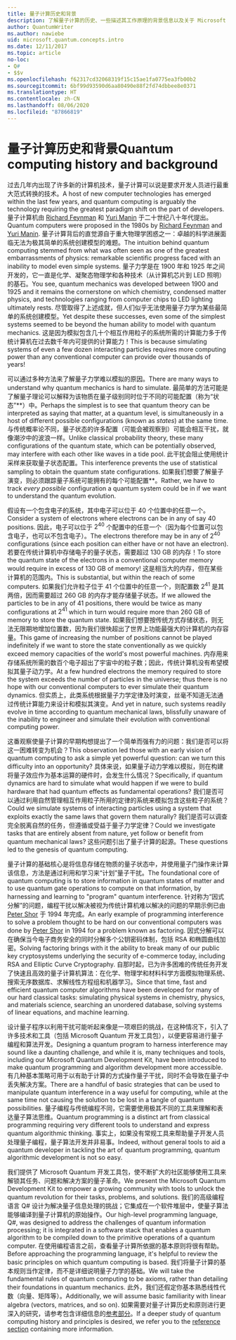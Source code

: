 ```yaml
---
title: 量子计算历史和背景
description: 了解量子计算的历史、一些描述其工作原理的背景信息以及关于 Microsoft Quantum 开发工具包的信息。
author: QuantumWriter
ms.author: nawiebe
uid: microsoft.quantum.concepts.intro
ms.date: 12/11/2017
ms.topic: article
no-loc:
- Q#
- $$v
ms.openlocfilehash: f62317cd32068319f15c15ae1fa0775ea3fb00b2
ms.sourcegitcommit: 6bf99d93590d6aa80490e88f2fd74dbbee8e0371
ms.translationtype: HT
ms.contentlocale: zh-CN
ms.lasthandoff: 08/06/2020
ms.locfileid: "87866819"
---
```

# <a name="quantum-computing-history-and-background"></a><span data-ttu-id="605f2-103">量子计算历史和背景</span><span class="sxs-lookup"><span data-stu-id="605f2-103">Quantum computing history and background</span></span>

<span data-ttu-id="605f2-104">过去几年内出现了许多新的计算机技术，量子计算可以说是要求开发人员进行最重大范式转换的技术。</span><span class="sxs-lookup"><span data-stu-id="605f2-104">A host of new computer technologies has emerged within the last few years, and quantum computing is arguably the technology requiring the greatest paradigm shift on the part of developers.</span></span>  <span data-ttu-id="605f2-105">量子计算机由 [Richard Feynman](https://en.wikipedia.org/wiki/Richard_Feynman) 和 [Yuri Manin](https://en.wikipedia.org/wiki/Yuri_Manin) 于二十世纪八十年代提出。</span><span class="sxs-lookup"><span data-stu-id="605f2-105">Quantum computers were proposed in the 1980s by [Richard Feynman](https://en.wikipedia.org/wiki/Richard_Feynman) and [Yuri Manin](https://en.wikipedia.org/wiki/Yuri_Manin).</span></span>  <span data-ttu-id="605f2-106">量子计算背后的直觉源自于重大物理学困惑之一：卓越的科学进展面临无法为极其简单的系统创建模型的难题。</span><span class="sxs-lookup"><span data-stu-id="605f2-106">The intuition behind quantum computing stemmed from what was often seen as one of the greatest embarrassments of physics: remarkable scientific progress faced with an inability to model even simple systems.</span></span> <span data-ttu-id="605f2-107">量子力学是在 1900 年和 1925 年之间开发的，它一直是化学、凝聚态物理学和各种技术（从计算机芯片到 LED 照明）的基石。</span><span class="sxs-lookup"><span data-stu-id="605f2-107">You see, quantum mechanics was developed between 1900 and 1925 and it remains the cornerstone on which chemistry, condensed matter physics, and technologies ranging from computer chips to LED lighting ultimately rests.</span></span>  <span data-ttu-id="605f2-108">尽管取得了上述成就，但人们似乎无法使用量子力学为某些最简单的系统创建模型。</span><span class="sxs-lookup"><span data-stu-id="605f2-108">Yet despite these successes, even some of the simplest systems seemed to be beyond the human ability to model with quantum mechanics.</span></span>  <span data-ttu-id="605f2-109">这是因为模拟包含几十个相互作用粒子的系统所需的计算能力多于传统计算机在过去数千年内可提供的计算能力！</span><span class="sxs-lookup"><span data-stu-id="605f2-109">This is because simulating systems of even a few dozen interacting particles requires more computing power than any conventional computer can provide over thousands of years!</span></span>

<span data-ttu-id="605f2-110">可以通过多种方法来了解量子力学难以模拟的原因。</span><span class="sxs-lookup"><span data-stu-id="605f2-110">There are many ways to understand why quantum mechanics is hard to simulate.</span></span>  <span data-ttu-id="605f2-111">最简单的方法可能是了解量子理论可以解释为该物质在量子级别同时位于不同的可能配置（称为“状态”\*\*）中。</span><span class="sxs-lookup"><span data-stu-id="605f2-111">Perhaps the simplest is to see that quantum theory can be interpreted as saying that matter, at a quantum level, is simultaneously in a host of different possible configurations (known as *states*) at the same time.</span></span>  <span data-ttu-id="605f2-112">与传统概率论不同，量子状态的许多配置（可能会被观察到）可能会相互干扰，就像潮汐中的波浪一样。</span><span class="sxs-lookup"><span data-stu-id="605f2-112">Unlike classical probability theory, these many configurations of the quantum state, which can be potentially observed, may interfere with each other like waves in a tide pool.</span></span>  <span data-ttu-id="605f2-113">此干扰会阻止使用统计采样来获取量子状态配置。</span><span class="sxs-lookup"><span data-stu-id="605f2-113">This interference prevents the use of statistical sampling to obtain the quantum state configurations.</span></span>  <span data-ttu-id="605f2-114">如果我们想要了解量子演变，则必须跟踪量子系统可能拥有的每个可能配置\*\*。</span><span class="sxs-lookup"><span data-stu-id="605f2-114">Rather, we have to track *every possible* configuration a quantum system could be in if we want to understand the quantum evolution.</span></span>  

<span data-ttu-id="605f2-115">假设有一个包含电子的系统，其中电子可以位于 $40$ 个位置中的任意一个。</span><span class="sxs-lookup"><span data-stu-id="605f2-115">Consider a system of electrons where electrons can be in any of say $40$ positions.</span></span>  <span data-ttu-id="605f2-116">因此，电子可以位于 $2^{40}$ 个配置中的任意一个（因为每个位置可以包含电子，也可以不包含电子）。</span><span class="sxs-lookup"><span data-stu-id="605f2-116">The electrons therefore may be in any of $2^{40}$ configurations (since each position can either have or not have an electron).</span></span> <span data-ttu-id="605f2-117">若要在传统计算机中存储电子的量子状态，需要超过 $130$ GB 的内存！</span><span class="sxs-lookup"><span data-stu-id="605f2-117">To store the quantum state of the electrons in a conventional computer memory would require in excess of $130$ GB of memory!</span></span>  <span data-ttu-id="605f2-118">这是相当大的内存，但在某些计算机的范围内。</span><span class="sxs-lookup"><span data-stu-id="605f2-118">This is substantial, but within the reach of some computers.</span></span>  <span data-ttu-id="605f2-119">如果我们允许粒子位于 $41$ 个位置中的任意一个，则配置数 $2^{41}$ 是其两倍，因而需要超过 $260$ GB 的内存才能存储量子状态。</span><span class="sxs-lookup"><span data-stu-id="605f2-119">If we allowed the particles to be in any of $41$ positions, there would be twice as many configurations at $2^{41}$ which in turn would require more than $260$ GB of memory to store the quantum state.</span></span> <span data-ttu-id="605f2-120">如果我们想要按传统方式存储状态，则无法无限期地增加位置数，因为我们很快超出了世界上功能最强大的计算机的内存容量。</span><span class="sxs-lookup"><span data-stu-id="605f2-120">This game of increasing the number of positions cannot be played indefinitely if we want to store the state conventionally as we quickly exceed memory capacities of the world's most powerful machines.</span></span>  <span data-ttu-id="605f2-121">内存用来存储系统所需的数百个电子超出了宇宙中的粒子数；因此，传统计算机没有希望模拟其量子动力学。</span><span class="sxs-lookup"><span data-stu-id="605f2-121">At a few hundred electrons the memory required to store the system exceeds the number of particles in the universe; thus there is no hope with our conventional computers to ever simulate their quantum dynamics.</span></span> <span data-ttu-id="605f2-122">但实质上，此类系统根据量子力学定律及时演变，丝毫不知道无法通过传统计算能力来设计和模拟其演变。</span><span class="sxs-lookup"><span data-stu-id="605f2-122">And yet in nature, such systems readily evolve in time according to quantum mechanical laws, blissfully unaware of the inability to engineer and simulate their evolution with conventional computing power.</span></span>

<span data-ttu-id="605f2-123">这番观察使量子计算的早期构想提出了一个简单而强有力的问题：我们是否可以将这一困难转变为机会？</span><span class="sxs-lookup"><span data-stu-id="605f2-123">This observation led those with an early vision of quantum computing to ask a simple yet powerful question: can we turn this difficulty into an opportunity?</span></span>  <span data-ttu-id="605f2-124">具体来说，如果量子动力学难以模拟，则在构建将量子效应作为基本运算的硬件时，会发生什么情况？</span><span class="sxs-lookup"><span data-stu-id="605f2-124">Specifically, if quantum dynamics are hard to simulate what would happen if we were to build hardware that had quantum effects as fundamental operations?</span></span>  <span data-ttu-id="605f2-125">我们是否可以通过利用自然管理相互作用粒子所用的定律的系统来模拟包含这些粒子的系统？</span><span class="sxs-lookup"><span data-stu-id="605f2-125">Could we simulate systems of interacting particles using a system that exploits exactly the same laws that govern them naturally?</span></span> <span data-ttu-id="605f2-126">我们是否可以调查完全脱离自然的任务，但遵循或受益于量子力学定律？</span><span class="sxs-lookup"><span data-stu-id="605f2-126">Could we investigate tasks that are entirely absent from nature, yet follow or benefit from quantum mechanical laws?</span></span>  <span data-ttu-id="605f2-127">这些问题引出了量子计算的起源。</span><span class="sxs-lookup"><span data-stu-id="605f2-127">These questions led to the genesis of quantum computing.</span></span>

<span data-ttu-id="605f2-128">量子计算的基础核心是将信息存储在物质的量子状态中，并使用量子门操作来计算该信息，方法是通过利用和学习来“计划”量子干扰。</span><span class="sxs-lookup"><span data-stu-id="605f2-128">The foundational core of quantum computing is to store information in quantum states of matter and to use quantum gate operations to compute on that information, by harnessing and learning to "program" quantum interference.</span></span>  <span data-ttu-id="605f2-129">针对称为“因式分解”的问题，编程干扰以解决被视为传统计算机难以解决的问题的早期示例已由 [Peter Shor](https://en.wikipedia.org/wiki/Peter_Shor) 于 1994 年完成。</span><span class="sxs-lookup"><span data-stu-id="605f2-129">An early example of programming interference to solve a problem thought to be hard on our conventional computers was done by [Peter Shor](https://en.wikipedia.org/wiki/Peter_Shor) in 1994 for a problem known as factoring.</span></span>  <span data-ttu-id="605f2-130">因式分解可以在确保当今电子商务安全的同时分解多个公钥密码体制，包括 RSA 和椭圆曲线加密。</span><span class="sxs-lookup"><span data-stu-id="605f2-130">Solving factoring brings with it the ability to break many of our public key cryptosystems underlying the security of e-commerce today, including RSA and Elliptic Curve Cryptography.</span></span>  <span data-ttu-id="605f2-131">自那时起，已为许多困难的传统任务开发了快速且高效的量子计算机算法：在化学、物理学和材料科学方面模拟物理系统、搜索无序数据库、求解线性方程组和机器学习。</span><span class="sxs-lookup"><span data-stu-id="605f2-131">Since that time, fast and efficient quantum computer algorithms have been developed for many of our hard classical tasks: simulating physical systems in chemistry, physics, and materials science, searching an unordered database, solving systems of linear equations, and machine learning.</span></span>

<span data-ttu-id="605f2-132">设计量子程序以利用干扰可能听起来像是一项艰巨的挑战，在这种情况下，引入了许多技术和工具（包括 Microsoft Quantum 开发工具包），以便更容易进行量子编程和算法开发。</span><span class="sxs-lookup"><span data-stu-id="605f2-132">Designing a quantum program to harness interference may sound like a daunting challenge, and while it is, many techniques and tools, including our Microsoft Quantum Development Kit, have been introduced to make quantum programming and algorithm development more accessible.</span></span> <span data-ttu-id="605f2-133">有几种基本策略可用于以有助于计算的方式操作量子干扰，同时不会导致在量子中丢失解决方案。</span><span class="sxs-lookup"><span data-stu-id="605f2-133">There are a handful of basic strategies that can be used to manipulate quantum interference in a way useful for computing, while at the same time not causing the solution to be lost in a tangle of quantum possibilities.</span></span> <span data-ttu-id="605f2-134">量子编程与传统编程不同，它需要使用极其不同的工具来理解和表达量子算法思维。</span><span class="sxs-lookup"><span data-stu-id="605f2-134">Quantum programming is a distinct art from classical programming requiring very different tools to understand and express quantum algorithmic thinking.</span></span> <span data-ttu-id="605f2-135">事实上，如果没有常规工具来帮助量子开发人员处理量子编程，量子算法开发并非易事。</span><span class="sxs-lookup"><span data-stu-id="605f2-135">Indeed, without general tools to aid a quantum developer in tackling the art of quantum programming, quantum algorithmic development is not so easy.</span></span>

<span data-ttu-id="605f2-136">我们提供了 Microsoft Quantum 开发工具包，使不断扩大的社区能够使用工具来解锁其任务、问题和解决方案的量子革命。</span><span class="sxs-lookup"><span data-stu-id="605f2-136">We present the Microsoft Quantum Development Kit to empower a growing community with tools to unlock the quantum revolution for their tasks, problems, and solutions.</span></span> <span data-ttu-id="605f2-137">我们的高级编程语言 Q# 设计为解决量子信息处理的挑战；它集成在一个软件堆层中，使量子算法能够编译到量子计算机的原始操作。</span><span class="sxs-lookup"><span data-stu-id="605f2-137">Our high-level programming language, Q#, was designed to address the challenges of quantum information processing; it is integrated in a software stack that enables a quantum algorithm to be compiled down to the primitive operations of a quantum computer.</span></span>  <span data-ttu-id="605f2-138">在使用编程语言之前，查看量子计算所依据的基本原则将很有帮助。</span><span class="sxs-lookup"><span data-stu-id="605f2-138">Before approaching the programming language, it's helpful to review the basic principles on which quantum computing is based.</span></span> <span data-ttu-id="605f2-139">我们将量子计算的基本规则当作定律，而不是详细说明量子力学的基础。</span><span class="sxs-lookup"><span data-stu-id="605f2-139">We will take the fundamental rules of quantum computing to be axioms, rather than detailing their foundations in quantum mechanics.</span></span> <span data-ttu-id="605f2-140">此外，我们还假定你基本熟悉线性代数（向量、矩阵等）。</span><span class="sxs-lookup"><span data-stu-id="605f2-140">Additionally, we will assume basic familiarity with linear algebra (vectors, matrices, and so on).</span></span> <span data-ttu-id="605f2-141">如果需要对量子计算历史和原则进行更深入的研究，请参考包含详细信息的[参考部分](xref:microsoft.quantum.more-information)。</span><span class="sxs-lookup"><span data-stu-id="605f2-141">If a deeper study of quantum computing history and principles is desired, we refer you to the  [reference section](xref:microsoft.quantum.more-information) containing more information.</span></span>
